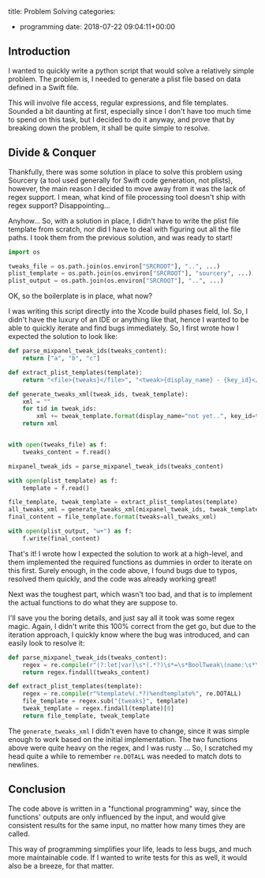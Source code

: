 title: Problem Solving
categories:
- programming
date: 2018-07-22 09:04:11+00:00

## Introduction

I wanted to quickly write a python script that would solve a relatively simple problem. The problem is, I needed to generate a plist file based on data defined in a Swift file.

This will involve file access, regular expressions, and file templates. Sounded a bit daunting at first, especially since I don't have too much time to spend on this task, but I decided to do it anyway, and prove that by breaking down the problem, it shall be quite simple to resolve.

## Divide & Conquer

Thankfully, there was some solution in place to solve this problem using Sourcery (a tool used generally for Swift code generation, not plists), however, the main reason I decided to move away from it was the lack of regex support. I mean, what kind of file processing tool doesn't ship with regex support? Disappointing...

Anyhow... So, with a solution in place, I didn't have to write the plist file template from scratch, nor did I have to deal with figuring out all the file paths. I took them from the previous solution, and was ready to start!

```python
import os

tweaks_file = os.path.join(os.environ["SRCROOT"], "..", ...)
plist_template = os.path.join(os.environ["SRCROOT"], "sourcery", ...)
plist_output = os.path.join(os.environ["SRCROOT"], "..", ...)
```

OK, so the boilerplate is in place, what now?

I was writing this script directly into the Xcode build phases field, lol. So, I didn't have the luxury of an IDE or anything like that, hence I wanted to be able to quickly iterate and find bugs immediately. So, I first wrote how I expected the solution to look like:

```python
def parse_mixpanel_tweak_ids(tweaks_content):
    return ["a", "b", "c"]

def extract_plist_templates(template):
    return "<file>{tweaks}</file>", "<tweak>{display_name} - {key_id}</tweak>"

def generate_tweaks_xml(tweak_ids, tweak_template):
    xml = ""
    for tid in tweak_ids:
        xml += tweak_template.format(display_name="not yet..", key_id=tid)
    return xml


with open(tweaks_file) as f:
    tweaks_content = f.read()

mixpanel_tweak_ids = parse_mixpanel_tweak_ids(tweaks_content)

with open(plist_template) as f:
    template = f.read()

file_template, tweak_template = extract_plist_templates(template)
all_tweaks_xml = generate_tweaks_xml(mixpanel_tweak_ids, tweak_template)
final_content = file_template.format(tweaks=all_tweaks_xml)

with open(plist_output, "w+") as f:
    f.write(final_content)
```

That's it! I wrote how I expected the solution to work at a high-level, and them implemented the required functions as dummies in order to iterate on this first. Surely enough, in the code above, I found bugs due to typos, resolved them quickly, and the code was already working great!

Next was the toughest part, which wasn't too bad, and that is to implement the actual functions to do what they are suppose to.

I'll save you the boring details, and just say all it took was some regex magic. Again, I didn't write this 100% correct from the get go, but due to the iteration approach, I quickly know where the bug was introduced, and can easily look to resolve it:

```python
def parse_mixpanel_tweak_ids(tweaks_content):
    regex = re.compile(r"(?:let|var)\s*(.*?)\s*=\s*BoolTweak\(name:\s*\"(.*?)\"")
    return regex.findall(tweaks_content)

def extract_plist_templates(template):
    regex = re.compile(r"%template%(.*?)%endtemplate%", re.DOTALL)
    file_template = regex.sub("{tweaks}", template)
    tweak_template = regex.findall(template)[0]
    return file_template, tweak_template
```

The `generate_tweaks_xml` I didn't even have to change, since it was simple enough to work based on the initial implementation. The two functions above were quite heavy on the regex, and I was rusty ... So, I scratched my head quite a while to remember `re.DOTALL` was needed to match dots to newlines.

## Conclusion

The code above is written in a "functional programming" way, since the functions' outputs are only influenced by the input, and would give consistent results for the same input, no matter how many times they are called.

This way of programming simplifies your life, leads to less bugs, and much more maintainable code. If I wanted to write tests for this as well, it would also be a breeze, for that matter.
